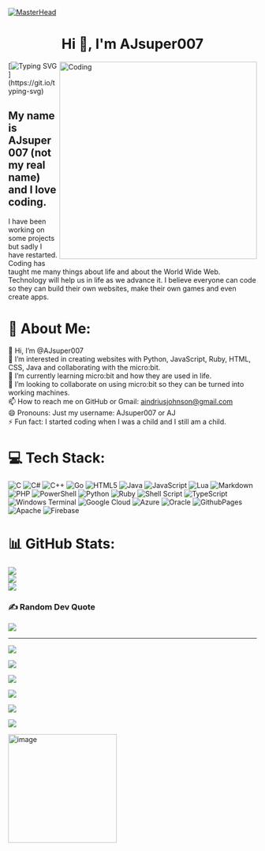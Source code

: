 [![MasterHead](https://visme.co/blog/wp-content/uploads/2019/10/animated-presentation-software-header.gif)]()

<h1 align="center">Hi 👋, I'm AJsuper007</h1>
<img align="right" alt="Coding" width="400" src="https://miro.medium.com/max/680/0*7Q3yvSIv_t0ioJ-Z.gif"/>


[![Typing SVG](https://readme-typing-svg.demolab.com/?lines=A+coder+who+loves+gaming;Working+on+future+websites;Gen+A+RULES!!!!!!!!!!)](https://git.io/typing-svg)

<h2>My name is AJsuper007 (not my real name) and I love coding.</h2>
<p>I have been working on some projects but sadly I have restarted. Coding has taught me many things about life and about the World Wide Web. Technology will help us in life as we advance it. I believe everyone can code so they can build their own websites, make their own games and even create apps.

# 💫 About Me:
👋 Hi, I’m @AJsuper007<br>👀 I’m interested in creating websites with Python, JavaScript, Ruby, HTML, CSS, Java and collaborating with the micro:bit.<br>🌱 I’m currently learning micro:bit and how they are used in life.<br>💞️ I’m looking to collaborate on using micro:bit so they can be turned into working machines.<br>📫 How to reach me on GitHub or Gmail: aindriusjohnson@gmail.com<br>😄 Pronouns: Just my username: AJsuper007 or AJ<br>⚡ Fun fact: I started coding when I was a child and I still am a child.


# 💻 Tech Stack:
![C](https://img.shields.io/badge/c-%2300599C.svg?style=for-the-badge&logo=c&logoColor=white) ![C#](https://img.shields.io/badge/c%23-%23239120.svg?style=for-the-badge&logo=csharp&logoColor=white) ![C++](https://img.shields.io/badge/c++-%2300599C.svg?style=for-the-badge&logo=c%2B%2B&logoColor=white) ![Go](https://img.shields.io/badge/go-%2300ADD8.svg?style=for-the-badge&logo=go&logoColor=white) ![HTML5](https://img.shields.io/badge/html5-%23E34F26.svg?style=for-the-badge&logo=html5&logoColor=white) ![Java](https://img.shields.io/badge/java-%23ED8B00.svg?style=for-the-badge&logo=openjdk&logoColor=white) ![JavaScript](https://img.shields.io/badge/javascript-%23323330.svg?style=for-the-badge&logo=javascript&logoColor=%23F7DF1E) ![Lua](https://img.shields.io/badge/lua-%232C2D72.svg?style=for-the-badge&logo=lua&logoColor=white) ![Markdown](https://img.shields.io/badge/markdown-%23000000.svg?style=for-the-badge&logo=markdown&logoColor=white) ![PHP](https://img.shields.io/badge/php-%23777BB4.svg?style=for-the-badge&logo=php&logoColor=white) ![PowerShell](https://img.shields.io/badge/PowerShell-%235391FE.svg?style=for-the-badge&logo=powershell&logoColor=white) ![Python](https://img.shields.io/badge/python-3670A0?style=for-the-badge&logo=python&logoColor=ffdd54) ![Ruby](https://img.shields.io/badge/ruby-%23CC342D.svg?style=for-the-badge&logo=ruby&logoColor=white) ![Shell Script](https://img.shields.io/badge/shell_script-%23121011.svg?style=for-the-badge&logo=gnu-bash&logoColor=white) ![TypeScript](https://img.shields.io/badge/typescript-%23007ACC.svg?style=for-the-badge&logo=typescript&logoColor=white) ![Windows Terminal](https://img.shields.io/badge/Windows%20Terminal-%234D4D4D.svg?style=for-the-badge&logo=windows-terminal&logoColor=white) ![Google Cloud](https://img.shields.io/badge/GoogleCloud-%234285F4.svg?style=for-the-badge&logo=google-cloud&logoColor=white) ![Azure](https://img.shields.io/badge/azure-%230072C6.svg?style=for-the-badge&logo=microsoftazure&logoColor=white) ![Oracle](https://img.shields.io/badge/Oracle-F80000?style=for-the-badge&logo=oracle&logoColor=white) ![GithubPages](https://img.shields.io/badge/github%20pages-121013?style=for-the-badge&logo=github&logoColor=white) ![Apache](https://img.shields.io/badge/apache-%23D42029.svg?style=for-the-badge&logo=apache&logoColor=white) ![Firebase](https://img.shields.io/badge/firebase-a08021?style=for-the-badge&logo=firebase&logoColor=ffcd34)
# 📊 GitHub Stats:
![](https://github-readme-stats.vercel.app/api?username=AJsuper007&theme=dark&hide_border=false&include_all_commits=false&count_private=false)<br/>
![](https://github-readme-streak-stats.herokuapp.com/?user=AJsuper007&theme=dark&hide_border=false)<br/>
![](https://github-readme-stats.vercel.app/api/top-langs/?username=AJsuper007&theme=dark&hide_border=false&include_all_commits=false&count_private=false&layout=compact)

### ✍️ Random Dev Quote
![](https://quotes-github-readme.vercel.app/api?type=horizontal&theme=radical)

---
[![](https://visitcount.itsvg.in/api?id=AJsuper007&label=Profile%20Views&color=3&icon=2&pretty=false)](https://visitcount.itsvg.in)

<!-- Proudly created with GPRM ( https://gprm.itsvg.in ) -->

![](http://github-profile-summary-cards.vercel.app/api/cards/profile-details?username=ajsuper007&theme=great_gatsby)

![](http://github-profile-summary-cards.vercel.app/api/cards/repos-per-language?username=ajsuper007&theme=great_gatsby)

![](http://github-profile-summary-cards.vercel.app/api/cards/most-commit-language?username=ajsuper007&theme=great_gatsby)

![](http://github-profile-summary-cards.vercel.app/api/cards/stats?username=ajsuper007&theme=great_gatsby)

![](http://github-profile-summary-cards.vercel.app/api/cards/productive-time?username=ajsuper007&theme=great_gatsby&utcOffset=8)

<img width="220" height="220" alt="image" src="https://github.com/user-attachments/assets/c04e3fed-9e0f-44d3-af1c-201f0017e87a" />

